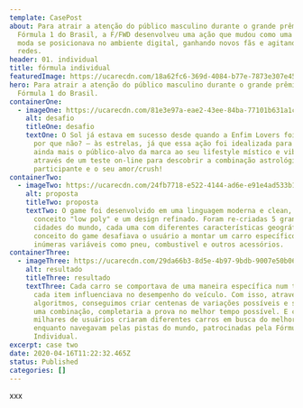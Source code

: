```yaml
---
template: CasePost
about: Para atrair a atenção do público masculino durante o grande prêmio de
  Fórmula 1 do Brasil, a F/FWD desenvolveu uma ação que mudou como uma marca de
  moda se posicionava no ambiente digital, ganhando novos fãs e agitando as
  redes.
header: 01. individual
title: fórmula individual
featuredImage: https://ucarecdn.com/18a62fc6-369d-4084-b77e-7873e307e45d/
hero: Para atrair a atenção do público masculino durante o grande prêmio de
  Fórmula 1 do Brasil.
containerOne:
  - imageOne: https://ucarecdn.com/81e3e97a-eae2-43ee-84ba-77101b631a1c/
    alt: desafio
    titleOne: desafio
    textOne: O Sol já estava em sucesso desde quando a Enfim Lovers foi ao ar e –
      por que não? – às estrelas, já que essa ação foi idealizada para engajar
      ainda mais o público-alvo da marca ao seu lifestyle místico e vibe boa,
      através de um teste on-line para descobrir a combinação astrológica do
      participante e o seu amor/crush!
containerTwo:
  - imageTwo: https://ucarecdn.com/24fb7718-e522-4144-ad6e-e91e4ad533b1/
    alt: proposta
    titleTwo: proposta
    textTwo: O game foi desenvolvido em uma linguagem moderna e clean, com um
      conceito "low poly" e um design refinado. Foram re-criadas 5 grandes
      cidades do mundo, cada uma com diferentes características geográficas. O
      conceito do game desafiava o usuário a montar um carro específico, com
      inúmeras variáveis como pneu, combustivel e outros acessórios.
containerThree:
  - imageThree: https://ucarecdn.com/29da66b3-8d5e-4b97-9bdb-9007e50b06d5/
    alt: resultado
    titleThree: resultado
    textThree: Cada carro se comportava de uma maneira específica num terreno, e
      cada item influenciava no desempenho do veículo. Com isso, através de
      algoritmos, conseguimos criar centenas de variações possíveis e somente
      uma combinação, completaria a prova no melhor tempo possível. E com isso
      milhares de usuários criaram diferentes carros em busca do melhor tempo,
      enquanto navegavam pelas pistas do mundo, patrocinadas pela Fórmula
      Individual.
excerpt: case two
date: 2020-04-16T11:22:32.465Z
status: Published
categories: []
---
```

xxx